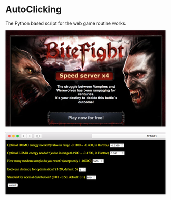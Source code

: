 # AutoClicking
The Python based script for the web game routine works.

![alt text](./pic/bitefight.png)

![alt text](https://github.com/minhsueh/ml-with-ms/blob/master/web_pic/1.png)

